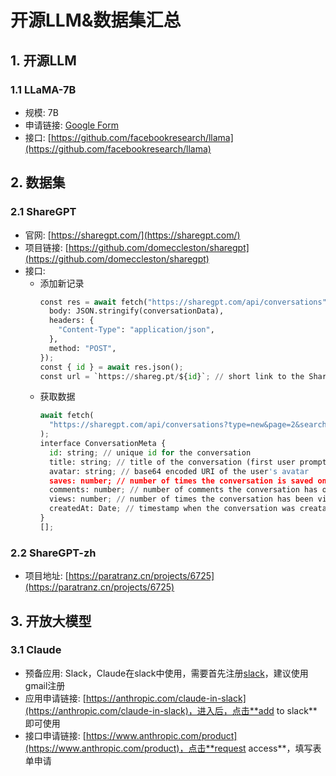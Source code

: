 # 开源LLM&数据集汇总

## 1. 开源LLM

### 1.1 LLaMA-7B
- 规模: 7B
- 申请链接: [Google Form](https://docs.google.com/forms/d/e/1FAIpQLSfqNECQnMkycAp2jP4Z9TFX0cGR4uf7b_fBxjY_OjhJILlKGA/viewform)
- 接口: [https://github.com/facebookresearch/llama](https://github.com/facebookresearch/llama)

## 2. 数据集

### 2.1 ShareGPT
- 官网: [https://sharegpt.com/](https://sharegpt.com/)
- 项目链接: [https://github.com/domeccleston/sharegpt](https://github.com/domeccleston/sharegpt)
- 接口: 
  - 添加新记录
    ```python
    const res = await fetch("https://sharegpt.com/api/conversations", {
      body: JSON.stringify(conversationData),
      headers: {
        "Content-Type": "application/json",
      },
      method: "POST",
    });
    const { id } = await res.json();
    const url = `https://shareg.pt/${id}`; // short link to the ShareGPT post
    ```
  - 获取数据
    ```python
    await fetch(
      "https://sharegpt.com/api/conversations?type=new&page=2&search=python"
    );
    interface ConversationMeta {
      id: string; // unique id for the conversation
      title: string; // title of the conversation (first user prompt)
      avatar: string; // base64 encoded URI of the user's avatar
      saves: number; // number of times the conversation is saved on ShareGPT
      comments: number; // number of comments the conversation has on ShareGPT
      views: number; // number of times the conversation has been viewed on ShareGPT
      createdAt: Date; // timestamp when the conversation was creataed
    }
    [];
    ```
    
### 2.2 ShareGPT-zh
- 项目地址: [https://paratranz.cn/projects/6725](https://paratranz.cn/projects/6725)

## 3. 开放大模型

### 3.1 Claude
- 预备应用: Slack，Claude在slack中使用，需要首先注册[slack](https://www.slack.com)，建议使用gmail注册
- 应用申请链接: [https://anthropic.com/claude-in-slack](https://anthropic.com/claude-in-slack)，进入后，点击**add to slack**即可使用
- 接口申请链接: [https://www.anthropic.com/product](https://www.anthropic.com/product)，点击**request access**，填写表单申请
